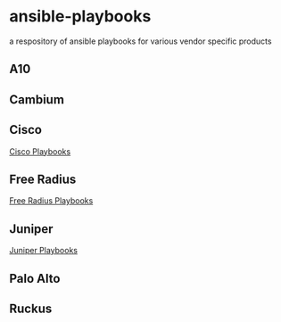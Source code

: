 
# ansible-playbooks
a respository of ansible playbooks for various vendor specific products

## A10

## Cambium

## Cisco
[Cisco Playbooks](https://github.com/jhgrazier/ansible-playbooks/blob/master/cisco/README.md)

## Free Radius
[Free Radius Playbooks](https://github.com/jhgrazier/ansible-playbooks/tree/main/freeradius/README.md)

## Juniper
[Juniper Playbooks](https://github.com/jhgrazier/ansible-playbooks/tree/main/juniper/README.md)

## Palo Alto

## Ruckus
